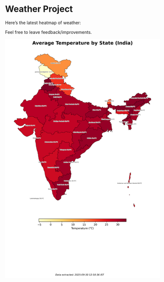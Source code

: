 # Weather Project

Here’s the latest heatmap of weather:

Feel free to leave feedback/improvements.

![India Heatmap](docs/assets/india_heatmap.png?v=DB7B66)
